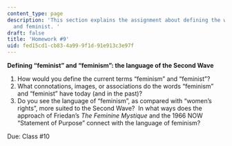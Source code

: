 ```yaml
---
content_type: page
description: 'This section explains the assignment about defining the words feminism
  and feminist. '
draft: false
title: 'Homework #9'
uid: fed15cd1-cb83-4a99-9f1d-91e913c3e97f
---
```

**Defining “feminist” and “feminism”: the language of the Second Wave**

1. How would you define the current terms “feminism” and “feminist”?      
2. What connotations, images, or associations do the words “feminism” and “feminist” have today (and in the past)?
3. Do you see the language of “feminism”, as compared with “women’s rights”, more suited to the Second Wave?  In what ways does the approach of Friedan’s *The Feminine Mystique* and the 1966 NOW “Statement of Purpose” connect with the language of feminism?

Due: Class #10